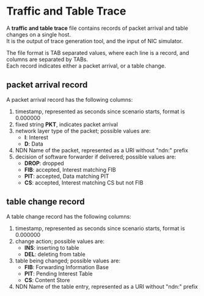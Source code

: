 # Traffic and Table Trace

A **traffic and table trace** file contains records of packet arrival and table changes on a single host.  
It is the output of trace generation tool, and the input of NIC simulator.

The file format is TAB separated values, where each line is a record, and columns are separated by TABs.  
Each record indicates either a packet arrival, or a table change.

## packet arrival record

A packet arrival record has the following columns:

1.  timestamp, represented as seconds since scenario starts, format is 0.000000
2.  fixed string **PKT**, indicates packet arrival
3.  network layer type of the packet; possible values are:
    * **I**: Interest
	* **D**: Data
4.  NDN Name of the packet, represented as a URI without "ndn:" prefix
5.  decision of software forwarder if delivered; possible values are:
	* **DROP**: dropped
    * **FIB**: accepted, Interest matching FIB
	* **PIT**: accepted, Data matching PIT
	* **CS**: accepted, Interest matching CS but not FIB

## table change record

A table change record has the following columns:

1.  timestamp, represented as seconds since scenario starts, format is 0.000000
2.  change action; possible values are:
    * **INS**: inserting to table
	* **DEL**: deleting from table
3.  table being changed; possible values are:
    * **FIB**: Forwarding Information Base
	* **PIT**: Pending Interest Table
	* **CS**: Content Store
4.  NDN Name of the table entry, represented as a URI without "ndn:" prefix
